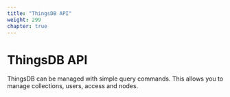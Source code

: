 ```yaml
---
title: "ThingsDB API"
weight: 299
chapter: true
---
```


# ThingsDB API

ThingsDB can be managed with simple query commands. This allows you to manage
collections, users, access and nodes.
